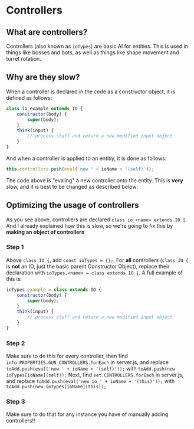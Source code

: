 # Controllers
## What are controllers?
Controllers (also known as `ioTypes`) are basic AI for entities.
This is used in things like bosses and bots, as well as things like shape movement and turret rotation.
## Why are they slow?
When a controller is declared in the code as a constructor object, it is defined as follows:
```js
class io_example extends IO {
    constructor(body) {
        super(body);
    }
    think(input) {
        // process stuff and return a new modified input object
    }
}
```
And when a controller is applied to an entitiy, it is done as follows:
```js
this.controllers.push(eval('new ' + ioName + '(self)'));
```
The code above is "evaling" a new controller onto the entity. This is **very** slow, and it is best to be changed as described below:
## Optimizing the usage of controllers
As you see above, controllers are declared `class io_<name> extends IO {`. And I already explained how this is slow, so we're going to fix this by **making an object of controllers**
### Step 1
Above `class IO {`, add `const ioTypes = {};`.
For **all** controllers (`class IO {` is **not** an IO, just the basic parent Constructor Object), replace their declaration with `ioTypes.<name> = class extends IO {`.
A full example of this is:
```js
ioTypes.example = class extends IO {
    constructor(body) {
        super(body);
    }
    think(input) {
        // process stuff and return a new modified input object
    }
}
```
### Step 2
Make sure to do this for every controller, then find `info.PROPERTIES.GUN_CONTROLLERS.forEach` in server.js, and replace `toAdd.push(eval('new ' + ioName + '(self)'));` with `toAdd.push(new ioTypes[ioName](self));`
Next, find `set.CONTROLLERS.forEach` in server.js, and replace `toAdd.push(eval('new io_' + ioName + '(this)'));` with `toAdd.push(new ioTypes[ioName](this));`
### Step 3
Make sure to do that for any instance you have of manually adding controllers!!
